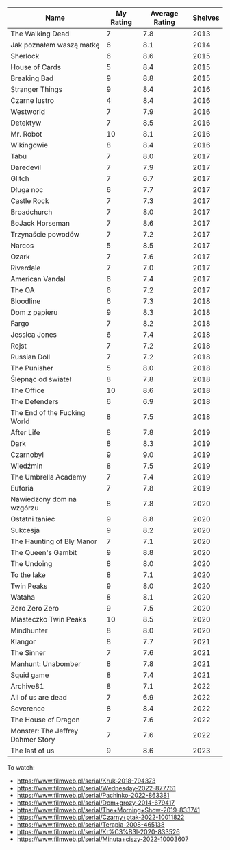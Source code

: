| Name                              | My Rating | Average Rating | Shelves |
| --------------------------------- | --------- | -------------- | ------- |
| The Walking Dead                  | 7         | 7.8            | 2013    |
| Jak poznałem waszą matkę          | 6         | 8.1            | 2014    |
| Sherlock                          | 6         | 8.6            | 2015    |
| House of Cards                    | 5         | 8.4            | 2015    |
| Breaking Bad                      | 9         | 8.8            | 2015    |
| Stranger Things                   | 9         | 8.4            | 2016    |
| Czarne lustro                     | 4         | 8.4            | 2016    |
| Westworld                         | 7         | 7.9            | 2016    |
| Detektyw                          | 7         | 8.5            | 2016    |
| Mr. Robot                         | 10        | 8.1            | 2016    |
| Wikingowie                        | 8         | 8.4            | 2016    |
| Tabu                              | 7         | 8.0            | 2017    |
| Daredevil                         | 7         | 7.9            | 2017    |
| Glitch                            | 7         | 6.7            | 2017    |
| Długa noc                         | 6         | 7.7            | 2017    |
| Castle Rock                       | 7         | 7.3            | 2017    |
| Broadchurch                       | 7         | 8.0            | 2017    |
| BoJack Horseman                   | 7         | 8.6            | 2017    |
| Trzynaście powodów                | 7         | 7.2            | 2017    |
| Narcos                            | 5         | 8.5            | 2017    |
| Ozark                             | 7         | 7.6            | 2017    |
| Riverdale                         | 7         | 7.0            | 2017    |
| American Vandal                   | 6         | 7.4            | 2017    |
| The OA                            | 6         | 7.2            | 2017    |
| Bloodline                         | 6         | 7.3            | 2018    |
| Dom z papieru                     | 9         | 8.3            | 2018    |
| Fargo                             | 7         | 8.2            | 2018    |
| Jessica Jones                     | 6         | 7.4            | 2018    |
| Rojst                             | 7         | 7.2            | 2018    |
| Russian Doll                      | 7         | 7.2            | 2018    |
| The Punisher                      | 5         | 8.0            | 2018    |
| Ślepnąc od świateł                | 8         | 7.8            | 2018    |
| The Office                        | 10        | 8.6            | 2018    |
| The Defenders                     | 6         | 6.9            | 2018    |
| The End of the Fucking World      | 8         | 7.5            | 2018    |
| After Life                        | 8         | 7.8            | 2019    |
| Dark                              | 8         | 8.3            | 2019    |
| Czarnobyl                         | 9         | 9.0            | 2019    |
| Wiedźmin                          | 8         | 7.5            | 2019    |
| The Umbrella Academy              | 7         | 7.4            | 2019    |
| Euforia                           | 7         | 7.8            | 2019    |
| Nawiedzony dom na wzgórzu         | 8         | 7.8            | 2020    |
| Ostatni taniec                    | 9         | 8.8            | 2020    |
| Sukcesja                          | 9         | 8.2            | 2020    |
| The Haunting of Bly Manor         | 7         | 7.1            | 2020    |
| The Queen's Gambit                | 9         | 8.8            | 2020    |
| The Undoing                       | 8         | 8.0            | 2020    |
| To the lake                       | 8         | 7.1            | 2020    |
| Twin Peaks                        | 9         | 8.0            | 2020    |
| Wataha                            | 8         | 8.1            | 2020    |
| Zero Zero Zero                    | 9         | 7.5            | 2020    |
| Miasteczko Twin Peaks             | 10        | 8.5            | 2020    |
| Mindhunter                        | 8         | 8.0            | 2020    |
| Klangor                           | 8         | 7.7            | 2021    |
| The Sinner                        | 7         | 7.6            | 2021    |
| Manhunt: Unabomber                | 8         | 7.8            | 2021    |
| Squid game                        | 8         | 7.4            | 2021    |
| Archive81                         | 8         | 7.1            | 2022    |
| All of us are dead                | 7         | 6.9            | 2022    |
| Severence                         | 8         | 8.4            | 2022    |
| The House of Dragon               | 7         | 7.6            | 2022    |
| Monster: The Jeffrey Dahmer Story | 7         | 7.6            | 2022    |
| The last of us                    | 9         | 8.6            | 2023    |

To watch:

- https://www.filmweb.pl/serial/Kruk-2018-794373
- https://www.filmweb.pl/serial/Wednesday-2022-877761
- https://www.filmweb.pl/serial/Pachinko-2022-863381
- https://www.filmweb.pl/serial/Dom+grozy-2014-679417
- https://www.filmweb.pl/serial/The+Morning+Show-2019-833741
- https://www.filmweb.pl/serial/Czarny+ptak-2022-10011822
- https://www.filmweb.pl/serial/Terapia-2008-465138
- https://www.filmweb.pl/serial/Kr%C3%B3l-2020-833526
- https://www.filmweb.pl/serial/Minuta+ciszy-2022-10003607
